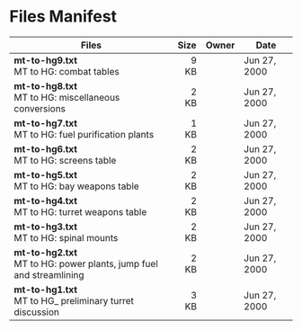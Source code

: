 # Files Manifest

<table>
  <thead>
    <tr>
      <th>Files</th>
      <th>Size</th>
      <th>Owner</th>
      <th>Date</th>
    </tr>
  </thead>
     <tr>
      <td><strong>mt-to-hg9.txt</strong><br />MT to HG: combat tables</td>
      <td width="10%" style="text-align: right;">9 KB</td>
      <td width="12%" style="text-align: right;"></td>
      <td>Jun 27, 2000</td>
    </tr>
    <tr>
      <td><strong>mt-to-hg8.txt</strong><br />MT to HG: miscellaneous conversions</td>
      <td width="10%" style="text-align: right;">2 KB</td>
      <td width="12%" style="text-align: right;"></td>
      <td>Jun 27, 2000</td>
    </tr>
    <tr>
      <td><strong>mt-to-hg7.txt</strong><br />MT to HG: fuel purification plants</td>
      <td width="10%" style="text-align: right;">1 KB</td>
      <td width="12%" style="text-align: right;"></td>
      <td>Jun 27, 2000</td>
    </tr>
    <tr>
      <td><strong>mt-to-hg6.txt</strong><br />MT to HG: screens table</td>
      <td width="10%" style="text-align: right;">2 KB</td>
      <td width="12%" style="text-align: right;"></td>
      <td>Jun 27, 2000</td>
    </tr>
    <tr>
      <td><strong>mt-to-hg5.txt</strong><br />MT to HG: bay weapons table</td>
      <td width="10%" style="text-align: right;">2 KB</td>
      <td width="12%" style="text-align: right;"></td>
      <td>Jun 27, 2000</td>
    </tr>
    <tr>
      <td><strong>mt-to-hg4.txt</strong><br />MT to HG: turret weapons table</td>
      <td width="10%" style="text-align: right;">2 KB</td>
      <td width="12%" style="text-align: right;"></td>
      <td>Jun 27, 2000</td>
    </tr>
    <tr>
      <td><strong>mt-to-hg3.txt</strong><br />MT to HG: spinal mounts</td>
      <td width="10%" style="text-align: right;">2 KB</td>
      <td width="12%" style="text-align: right;"></td>
      <td>Jun 27, 2000</td>
    </tr>
    <tr>
      <td><strong>mt-to-hg2.txt</strong><br />MT to HG: power plants, jump fuel and streamlining</td>
      <td width="10%" style="text-align: right;">2 KB</td>
      <td width="12%" style="text-align: right;"></td>
      <td>Jun 27, 2000</td>
    </tr>
    <tr>
      <td><strong>mt-to-hg1.txt</strong><br />MT to HG_ preliminary turret discussion</td>
      <td width="10%" style="text-align: right;">3 KB</td>
      <td width="12%" style="text-align: right;"></td>
      <td>Jun 27, 2000</td>
    </tr>
  <tbody>
  </tbody>
</table>
